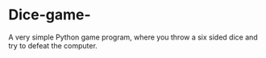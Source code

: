 # Dice-game-
A very simple Python game program, where you throw a six sided dice and try to defeat the computer. 
